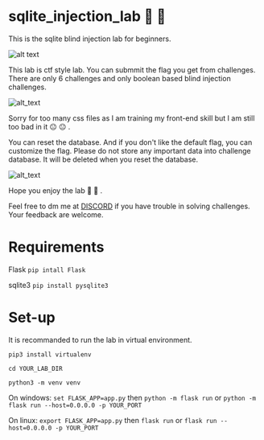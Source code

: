# sqlite_injection_lab :syringe: :syringe:

This is the sqlite blind injection lab for beginners.

![alt text](https://i.imgur.com/zYWptdn.png)

This lab is ctf style lab. You can submmit the flag you get from challenges. There are only 6 challenges and only boolean based blind injection challenges. 

![alt_text](https://i.imgur.com/af9aTm5.png)

Sorry for too many css files as I am training my front-end skill but I am still too bad in it :neutral_face: :neutral_face: .

You can reset the database. And if you don't like the default flag, you can customize the flag.
Please do not store any important data into challenge database. It will be deleted when you reset the database.

![alt_text](https://i.imgur.com/L2ttqgS.png)

Hope you enjoy the lab :cowboy_hat_face: :cowboy_hat_face: .

Feel free to dm me at [DISCORD](https://discord.com/users/604681695064490015) if you have trouble in solving challenges. Your feedback are welcome.

# Requirements
Flask
`pip intall Flask`

sqlite3
`pip install pysqlite3`

# Set-up

It is recommanded to run the lab in virtual environment.

`pip3 install virtualenv`

`cd YOUR_LAB_DIR`

`python3 -m venv venv`


On windows: `set FLASK_APP=app.py` then `python -m flask run` or `python -m flask run --host=0.0.0.0 -p YOUR_PORT`

On linux: `export FLASK_APP=app.py` then `flask run` or `flask run --host=0.0.0.0 -p YOUR_PORT`
